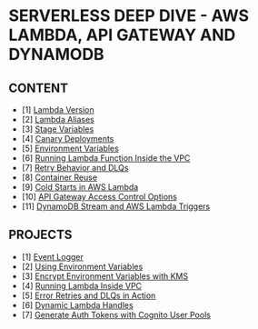 # SERVERLESS DEEP DIVE - AWS LAMBDA, API GATEWAY AND DYNAMODB

## CONTENT

- [1] [Lambda Version](./Docs/1-LambdaVersion.md)
- [2] [Lambda Aliases](./Docs/2-LambdaAliases.md)
- [3] [Stage Variables](./Docs/3-StageVariables.md)
- [4] [Canary Deployments](./Docs/4-CanaryDeployments.md)
- [5] [Environment Variables](./Docs/5-EnvironmentVariables.md)
- [6] [Running Lambda Function Inside the VPC](./Docs/6-RunningLambdaInsideVPC.md)
- [7] [Retry Behavior and DLQs](./Docs/7-RetryBehaviorAndDLQs.md)
- [8] [Container Reuse](./Docs/8-ContainerReuse.md)
- [9] [Cold Starts in AWS Lambda](./Docs/9-ColdStartLambda.md)
- [10] [API Gateway Access Control Options](./Docs/10-ApiGatewayAccessControl.md)
- [11] [DynamoDB Stream and AWS Lambda Triggers](./Docs/11-DynamoDbStreams_LambdaTriggers.md)

## PROJECTS

- [1] [Event Logger](./Projects/eventLogger/)
- [2] [Using Environment Variables](./Projects/usingEnvVariables/)
- [3] [Encrypt Environment Variables with KMS](./Projects/encryptEnvVariablesWithKms/)
- [4] [Running Lambda Inside VPC](./Projects/runningLambdaInsideVPC/)
- [5] [Error Retries and DLQs in Action](./Projects/errorRetriesAndDLQs/)
- [6] [Dynamic Lambda Handles](./Projects/lambdaHandlers/)
- [7] [Generate Auth Tokens with Cognito User Pools](./Projects/generateAuthTokensWithCognitoUserPools/)

